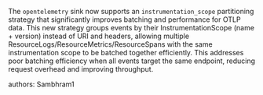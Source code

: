 The `opentelemetry` sink now supports an `instrumentation_scope` partitioning strategy that significantly improves batching and performance for OTLP data. This new strategy groups events by their InstrumentationScope (name + version) instead of URI and headers, allowing multiple ResourceLogs/ResourceMetrics/ResourceSpans with the same instrumentation scope to be batched together efficiently. This addresses poor batching efficiency when all events target the same endpoint, reducing request overhead and improving throughput.

authors: Sambhram1
